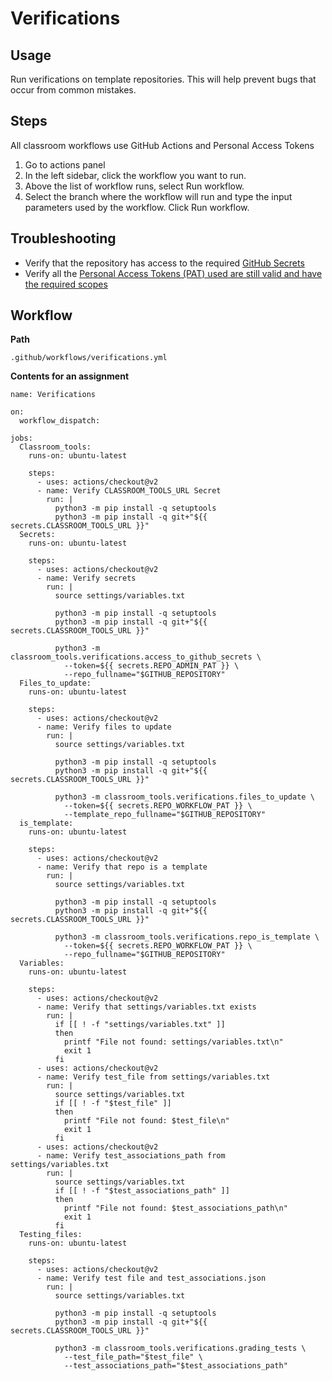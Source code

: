 # Verifications
## Usage
Run verifications on template repositories.
This will help prevent bugs that occur from common mistakes.

## Steps
All classroom workflows use GitHub Actions and Personal Access Tokens

1. Go to actions panel
2. In the left sidebar, click the workflow you want to run.
3. Above the list of workflow runs, select Run workflow.
4. Select the branch where the workflow will run and type the input parameters used by the workflow. Click Run workflow.

## Troubleshooting
* Verify that the repository has access to the required [GitHub Secrets](https://docs.github.com/en/actions/configuring-and-managing-workflows/creating-and-storing-encrypted-secrets)
* Verify all the [Personal Access Tokens (PAT) used are still valid and have the required scopes](https://docs.github.com/en/github/authenticating-to-github/creating-a-personal-access-token)     

## Workflow
**Path**
```
.github/workflows/verifications.yml
```
**Contents for an assignment**
```
name: Verifications

on:
  workflow_dispatch:

jobs:
  Classroom_tools:
    runs-on: ubuntu-latest

    steps:
      - uses: actions/checkout@v2
      - name: Verify CLASSROOM_TOOLS_URL Secret
        run: |
          python3 -m pip install -q setuptools
          python3 -m pip install -q git+"${{ secrets.CLASSROOM_TOOLS_URL }}"
  Secrets:
    runs-on: ubuntu-latest

    steps:
      - uses: actions/checkout@v2
      - name: Verify secrets
        run: |
          source settings/variables.txt

          python3 -m pip install -q setuptools
          python3 -m pip install -q git+"${{ secrets.CLASSROOM_TOOLS_URL }}"

          python3 -m classroom_tools.verifications.access_to_github_secrets \
            --token=${{ secrets.REPO_ADMIN_PAT }} \
            --repo_fullname="$GITHUB_REPOSITORY"
  Files_to_update:
    runs-on: ubuntu-latest

    steps:
      - uses: actions/checkout@v2
      - name: Verify files to update
        run: |
          source settings/variables.txt

          python3 -m pip install -q setuptools
          python3 -m pip install -q git+"${{ secrets.CLASSROOM_TOOLS_URL }}"

          python3 -m classroom_tools.verifications.files_to_update \
            --token=${{ secrets.REPO_WORKFLOW_PAT }} \
            --template_repo_fullname="$GITHUB_REPOSITORY"
  is_template:
    runs-on: ubuntu-latest

    steps:
      - uses: actions/checkout@v2
      - name: Verify that repo is a template
        run: |
          source settings/variables.txt

          python3 -m pip install -q setuptools
          python3 -m pip install -q git+"${{ secrets.CLASSROOM_TOOLS_URL }}"

          python3 -m classroom_tools.verifications.repo_is_template \
            --token=${{ secrets.REPO_WORKFLOW_PAT }} \
            --repo_fullname="$GITHUB_REPOSITORY"
  Variables:
    runs-on: ubuntu-latest

    steps:
      - uses: actions/checkout@v2
      - name: Verify that settings/variables.txt exists
        run: |
          if [[ ! -f "settings/variables.txt" ]]
          then
            printf "File not found: settings/variables.txt\n"
            exit 1
          fi
      - uses: actions/checkout@v2
      - name: Verify test_file from settings/variables.txt
        run: |
          source settings/variables.txt
          if [[ ! -f "$test_file" ]]
          then
            printf "File not found: $test_file\n"
            exit 1
          fi
      - uses: actions/checkout@v2
      - name: Verify test_associations_path from settings/variables.txt
        run: |
          source settings/variables.txt
          if [[ ! -f "$test_associations_path" ]]
          then
            printf "File not found: $test_associations_path\n"
            exit 1
          fi
  Testing_files:
    runs-on: ubuntu-latest

    steps:
      - uses: actions/checkout@v2
      - name: Verify test file and test_associations.json
        run: |
          source settings/variables.txt

          python3 -m pip install -q setuptools
          python3 -m pip install -q git+"${{ secrets.CLASSROOM_TOOLS_URL }}"

          python3 -m classroom_tools.verifications.grading_tests \
            --test_file_path="$test_file" \
            --test_associations_path="$test_associations_path"
```